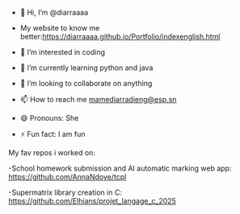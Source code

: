 - 👋 Hi, I’m @diarraaaa
- My website to know me better:https://diarraaaa.github.io/Portfolio/indexenglish.html
- 👀 I’m interested in coding
- 🌱 I’m currently learning python and java

- 💞️ I’m looking to collaborate on anything
- 📫 How to reach me mamediarradieng@esp.sn
- 😄 Pronouns: She
- ⚡ Fun fact: I am fun

My fav repos i worked on:

-School homework submission and AI automatic marking  web app: https://github.com/AnnaNdoye/tcpl


-Supermatrix library creation in C: https://github.com/Elhians/projet_langage_c_2025
<!---
diarraaaa/diarraaaa is a ✨ special ✨ repository because its `README.md` (this file) appears on your GitHub profile.
You can click the Preview link to take a look at your changes.
--->

